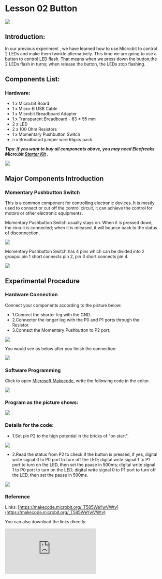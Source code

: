﻿# Lesson 02 Button

 ![](https://wiki-media-ef.oss-cn-hongkong.aliyuncs.com//images/SVbSfPB.jpg)

## Introduction:

In our previous experiment , we have learned how to use Micro:bit to control 2 LEDs and make them twinkle alternatively. This time we are going to use a button to control LED flash. That means when we press down the button,the 2 LEDs flash in turns; when release the button, the LEDs stop flashing.

## Components List:

### Hardware:
- 1 x Micro:bit Board
- 1 x Micro-B USB Cable
- 1 x Microbit Breadboard Adapter
- 1 x Transparent Breadboard - 83 * 55 mm
- 2 x LED
- 2 x 100 Ohm Resistors
- 1 x Momentary Pushbutton Switch
- n x Breadborad jumper wire 65pcs pack

***Tips: If you want to buy all components above, you may need Elecfreaks Micro:bit  [Starter Kit](https://www.elecfreaks.com/micro-bit-starter-kit.html)  .***

![](https://wiki-media-ef.oss-cn-hongkong.aliyuncs.com//images/W4tseua.jpg)

## Major Components Introduction

### Momentary Pushbutton Switch

This is a common component for controlling electronic devices. It is mostly used to connect or cut off the control circuit, it can achieve the control for motors or other electronic equipments.

 Momentary Pushbutton Switch usually stays on. When it is pressed down, the circuit is connected; when it is released, it will bounce back to the status of disconnection.

![](https://wiki-media-ef.oss-cn-hongkong.aliyuncs.com//images/IO2KzaW.jpg)

Momentary Pushbutton Switch has 4 pins which can be divided into 2 groups: pin 1 short connects pin 2, pin 3 short connects pin 4.

![](https://wiki-media-ef.oss-cn-hongkong.aliyuncs.com//images/OgWZfBQ.jpg)


## Experimental Procedure

### Hardware Connection

Connect your components according to the picture below:

- 1.Connect the shorter leg with the GND.
- 2.Connector the longer leg with the P0 and P1 ports through the Resistor.
- 3.Connect the Momentary Pushbutton to P2 port.

![](https://wiki-media-ef.oss-cn-hongkong.aliyuncs.com//images/qXKoSN4.jpg)

You would see as below after you finish the connection:

![](https://wiki-media-ef.oss-cn-hongkong.aliyuncs.com//images/uGLigLh.jpg)

### Software Programming

Click to open [Microsoft Makecode](https://makecode.microbit.org/), write the following code in the editor.

![](https://wiki-media-ef.oss-cn-hongkong.aliyuncs.com//images/JHZUvh2.png)

### Program as the picture shows:

![](https://wiki-media-ef.oss-cn-hongkong.aliyuncs.com//images/SHgMhjZ.png)

### Details for the code:
- 1.Set pin P2 to the high potential in the bricks of "on start".

![](https://wiki-media-ef.oss-cn-hongkong.aliyuncs.com//images/pS67VCj.png)

- 2.Read the status from P2 to check if the button is pressed, if yes, digital write signal 0 to P0 port to turn off the LED; digital write signal 1 to P1 port to turn on the LED,  then set the pause in 500ms; digital write signal 1 to P0 port to turn on the LED; digital write signal 0 to P1 port to turn off the LED,  then set the pause in 500ms.

![](https://wiki-media-ef.oss-cn-hongkong.aliyuncs.com//images/mpKfkU4.png)

### Reference
Links: [https://makecode.microbit.org/_T585WeYwVWtv](https://makecode.microbit.org/_T585WeYwVWtv)

You can also download the links directly:

<div
    style={{
        position: 'relative',
        paddingBottom: '60%',
        overflow: 'hidden',
    }}
>
    <iframe
        src="https://makecode.microbit.org/_T585WeYwVWtv"
        frameborder="0"
        sandbox="allow-popups allow-forms allow-scripts allow-same-origin"
        style={{
            position: 'absolute',
            width: '100%',
            height: '100%',
        }}
    />
</div>


## Result

When the button is pressed, you can see the  2 LEDs flashing alternatively; When the button is released, they would stop flashing. If not, you need to go back and check your operations.

![](https://wiki-media-ef.oss-cn-hongkong.aliyuncs.com//images/7w5yp6z.gif)


## Exploration

If we want to light  on the red LED when press the button and light on the green LED when release the button,  how can we program?

## FAQ
